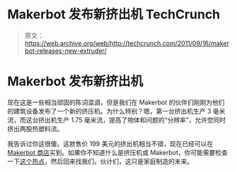 # Makerbot 发布新挤出机 TechCrunch

> 原文：<https://web.archive.org/web/http://techcrunch.com/2011/09/16/makerbot-releases-new-extruder/>

# Makerbot 发布新挤出机

现在这是一些相当顽固的陈词滥调，但是我们在 Makerbot 的伙伴们刚刚为他们的建筑设备发布了一个新的挤压机。为什么特别？嗯，第一台挤出机生产 3 毫米流，而这台挤出机生产 1.75 毫米流，提高了物体和问题的“分辨率”，允许您同时挤出两股热塑料流。

我告诉过你这很傻。这款售价 199 美元的挤出机相当不错，现在已经可以在[Makerbot 商店](https://web.archive.org/web/20230203145346/http://store.makerbot.com/stepstruder-mk7-complete.html)买到。如果你不知道什么是挤压机或 Makerbot，你可能需要检查一下[这个热点](https://web.archive.org/web/20230203145346/http://www.makerbot.com/)，然后回来找我们。伙计们，这只是家庭制造的未来。